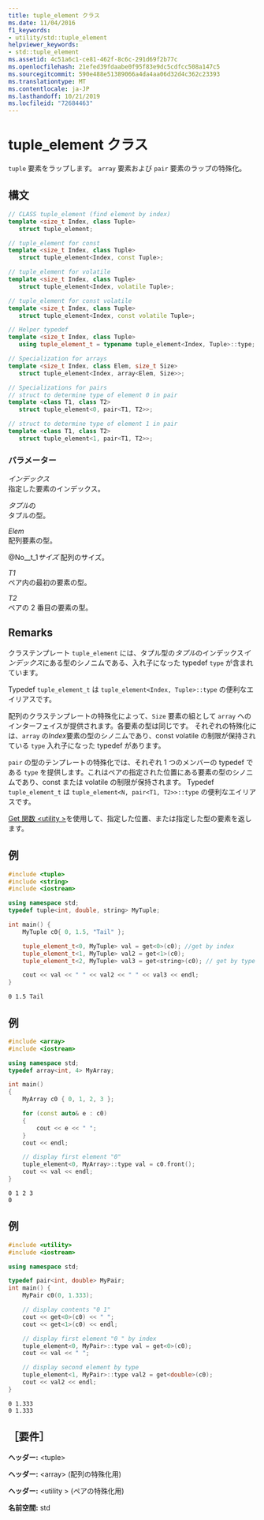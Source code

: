 ```yaml
---
title: tuple_element クラス
ms.date: 11/04/2016
f1_keywords:
- utility/std::tuple_element
helpviewer_keywords:
- std::tuple_element
ms.assetid: 4c51a6c1-ce81-462f-8c6c-291d69f2b77c
ms.openlocfilehash: 21efed39fdaabe0f95f83e9dc5cdfcc508a147c5
ms.sourcegitcommit: 590e488e51389066a4da4aa06d32d4c362c23393
ms.translationtype: MT
ms.contentlocale: ja-JP
ms.lasthandoff: 10/21/2019
ms.locfileid: "72684463"
---
```

# <a name="tuple_element-class"></a>tuple_element クラス

`tuple` 要素をラップします。 `array` 要素および `pair` 要素のラップの特殊化。

## <a name="syntax"></a>構文

```cpp
// CLASS tuple_element (find element by index)
template <size_t Index, class Tuple>
   struct tuple_element;

// tuple_element for const
template <size_t Index, class Tuple>
   struct tuple_element<Index, const Tuple>;

// tuple_element for volatile
template <size_t Index, class Tuple>
   struct tuple_element<Index, volatile Tuple>;

// tuple_element for const volatile
template <size_t Index, class Tuple>
   struct tuple_element<Index, const volatile Tuple>;

// Helper typedef
template <size_t Index, class Tuple>
   using tuple_element_t = typename tuple_element<Index, Tuple>::type;

// Specialization for arrays
template <size_t Index, class Elem, size_t Size>
   struct tuple_element<Index, array<Elem, Size>>;

// Specializations for pairs
// struct to determine type of element 0 in pair
template <class T1, class T2>
   struct tuple_element<0, pair<T1, T2>>;

// struct to determine type of element 1 in pair
template <class T1, class T2>
   struct tuple_element<1, pair<T1, T2>>;
```

### <a name="parameters"></a>パラメーター

*インデックス*\
指定した要素のインデックス。

*タプル*の \
タプルの型。

*Elem* \
配列要素の型。

@No__t_1*サイズ*
配列のサイズ。

*T1* \
ペア内の最初の要素の型。

*T2* \
ペアの 2 番目の要素の型。

## <a name="remarks"></a>Remarks

クラステンプレート `tuple_element` には、タプル型の*タプル*のインデックス*インデックス*にある型のシノニムである、入れ子になった typedef `type` が含まれています。

Typedef `tuple_element_t` は `tuple_element<Index, Tuple>::type` の便利なエイリアスです。

配列のクラステンプレートの特殊化によって、`Size` 要素の組として `array` へのインターフェイスが提供されます。各要素の型は同じです。 それぞれの特殊化には、`array` の*Index*要素の型のシノニムであり、const volatile の制限が保持されている `type` 入れ子になった typedef があります。

`pair` の型のテンプレートの特殊化では、それぞれ 1 つのメンバーの typedef である `type` を提供します。これはペアの指定された位置にある要素の型のシノニムであり、const または volatile の制限が保持されます。 Typedef `tuple_element_t` は `tuple_element<N, pair<T1, T2>>::type` の便利なエイリアスです。

[Get 関数 &lt;utility &gt;](../standard-library/utility-functions.md#get)を使用して、指定した位置、または指定した型の要素を返します。

## <a name="example"></a>例

```cpp
#include <tuple>
#include <string>
#include <iostream>

using namespace std;
typedef tuple<int, double, string> MyTuple;

int main() {
    MyTuple c0{ 0, 1.5, "Tail" };

    tuple_element_t<0, MyTuple> val = get<0>(c0); //get by index
    tuple_element_t<1, MyTuple> val2 = get<1>(c0);
    tuple_element_t<2, MyTuple> val3 = get<string>(c0); // get by type

    cout << val << " " << val2 << " " << val3 << endl;
}
```

```Output
0 1.5 Tail
```

## <a name="example"></a>例

```cpp
#include <array>
#include <iostream>

using namespace std;
typedef array<int, 4> MyArray;

int main()
{
    MyArray c0 { 0, 1, 2, 3 };

    for (const auto& e : c0)
    {
        cout << e << " ";
    }
    cout << endl;

    // display first element "0"
    tuple_element<0, MyArray>::type val = c0.front();
    cout << val << endl;
}
```

```Output
0 1 2 3
0
```

## <a name="example"></a>例

```cpp
#include <utility>
#include <iostream>

using namespace std;

typedef pair<int, double> MyPair;
int main() {
    MyPair c0(0, 1.333);

    // display contents "0 1"
    cout << get<0>(c0) << " ";
    cout << get<1>(c0) << endl;

    // display first element "0 " by index
    tuple_element<0, MyPair>::type val = get<0>(c0);
    cout << val << " ";

    // display second element by type
    tuple_element<1, MyPair>::type val2 = get<double>(c0);
    cout << val2 << endl;
}
```

```Output
0 1.333
0 1.333
```

## <a name="requirements"></a>［要件］

**ヘッダー:** \<tuple>

**ヘッダー:** \<array> (配列の特殊化用)

**ヘッダー:** \<utility > (ペアの特殊化用)

**名前空間:** std
